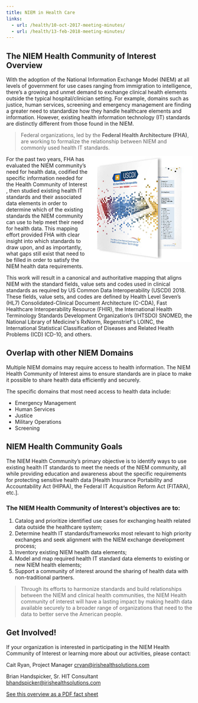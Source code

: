 ```yaml
---
title: NIEM in Health Care
links:
  - url: /health/10-oct-2017-meeting-minutes/
  - url: /health/13-feb-2018-meeting-minutes/
---
```


## The NIEM Health Community of Interest Overview

With the adoption of the National Information Exchange Model (NIEM) at all levels of government for use cases ranging from immigration to intelligence, there’s a growing and unmet demand to exchange clinical health elements outside the typical hospital/clinician setting. For example, domains such as justice, human services, screening and emergency management are finding a greater need to standardize how they handle healthcare elements and information. However, existing health information technology (IT) standards are distinctly different from those found in the NIEM.

> Federal organizations, led by the **Federal Health Architecture (FHA)**, are working to formalize the relationship between NIEM and commonly used health IT standards.

<img align="right" style="margin-top: 0" src="assets/uscdi.png">

For the past two years, FHA has evaluated the NIEM community’s need for health data, codified the specific information needed for the Health Community of Interest , then studied existing health IT standards and their associated data elements in order to determine which of the existing standards the NIEM community can use to help meet their need for health data. This mapping effort provided FHA with clear insight into which standards to draw upon, and as importantly, what gaps still exist that need to be filled in order to satisfy the NIEM health data requirements.

This work will result in a canonical and authoritative mapping that aligns NIEM with the standard fields, value sets and codes used in clinical standards as required by US Common Data Interoperability (USCDI) 2018. These fields, value sets, and codes are defined by Health Level Seven’s (HL7) Consolidated-Clinical Document Architecture (C-CDA), Fast Healthcare Interoperability Resource (FHIR), the International Health Terminology Standards Development Organization’s (IHTSDO) SNOMED, the National Library of Medicine's RxNorm, Regenstrief's LOINC, the International Statistical Classification of Diseases and Related Health Problems (ICD) ICD-10, and others.

## Overlap with other NIEM Domains

Multiple NIEM domains may require access to health information. The NIEM Health Community of Interest aims to ensure standards are in place to make it possible to share health data efficiently and securely.

The specific domains that most need access to health data include:

- Emergency Management
- Human Services
- Justice
- Military Operations
- Screening

## NIEM Health Community Goals

The NIEM Health Community’s primary objective is to identify ways to use existing health IT standards to meet the needs of the NIEM community, all while providing education and awareness about the specific requirements for protecting sensitive health data [Health Insurance Portability and Accountability Act (HIPAA), the Federal IT Acquisition Reform Act (FITARA), etc.].

### The NIEM Health Community of Interest’s objectives are to:

1. Catalog and prioritize identified use cases for exchanging health related data outside the healthcare system;
2. Determine health IT standards/frameworks most relevant to high priority exchanges and seek alignment with the NIEM exchange development process;
3. Inventory existing NIEM health data elements;
4. Model and map required health IT standard data elements to existing or new NIEM health elements;
5. Support a community of interest around the sharing of health data with non-traditional partners.

> Through its efforts to harmonize standards and build relationships between the NIEM and clinical health communities, the NIEM Health community of interest will have a lasting impact by making health data available securely to a broader range of organizations that need to the data to better serve the American people.

## Get Involved!

If your organization is interested in participating in the NIEM Health Community of Interest or learning more about our activities, please contact:

Cait Ryan, Project Manager
<cryan@irishealthsolutions.com>

Brian Handspicker, Sr. HIT Consultant
<bhandspicker@irishealthsolutions.com>

[See this overview as a PDF fact sheet](assets/FHA.Datasheet.NIEMv2.pdf)
